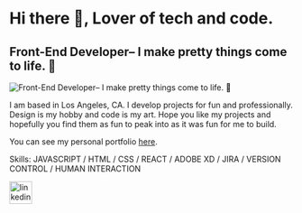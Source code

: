 # Hi there 👋, Lover of tech and code.
## Front-End Developer– I make pretty things come to life. 🌻
![Front-End Developer– I make pretty things come to life. 🌻](https://user-images.githubusercontent.com/8195814/132118007-f04d1466-d7e3-4eaa-b2b7-381edd5ca4ab.jpg)

I am based in Los Angeles, CA. I develop projects for fun and professionally. Design is my hobby and code is my art. Hope you like my projects and hopefully you find them as fun to peak into as it was fun for me to build.

You can see my personal portfolio [here](https://www.sokcodes.com/).

Skills: JAVASCRIPT / HTML / CSS / REACT / ADOBE XD / JIRA / VERSION CONTROL / HUMAN INTERACTION



[<img src='https://cdn.jsdelivr.net/npm/simple-icons@3.0.1/icons/linkedin.svg' alt='linkedin' height='40'>](https://www.linkedin.com/in/https://www.linkedin.com/in/sophanarith-sok-a50097b7//)  



